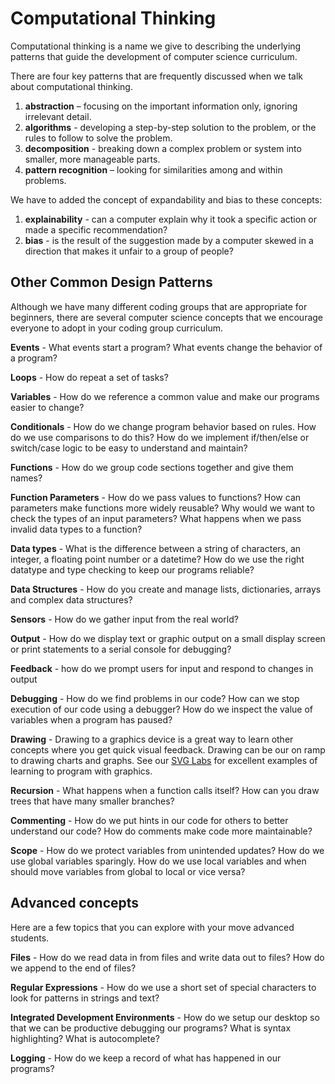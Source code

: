 # Computational Thinking

Computational thinking is a name we give to describing the underlying patterns that guide the development of computer science curriculum.

There are four key patterns that are frequently discussed when we talk about computational thinking.

1. **abstraction** – focusing on the important information only, ignoring irrelevant detail.
2. **algorithms** - developing a step-by-step solution to the problem, or the rules to follow to solve the problem.
3. **decomposition** - breaking down a complex problem or system into smaller, more manageable parts.
4. **pattern recognition** – looking for similarities among and within problems.

We have to added the concept of expandability and bias to these concepts:

1. **explainability** - can a computer explain why it took a specific action or made a specific recommendation?
2. **bias** - is the result of the suggestion made by a computer skewed in a direction that makes it unfair to a group of people?


## Other Common Design Patterns

Although we have many different coding groups that are appropriate for beginners, there are several computer science concepts that we encourage everyone to adopt in your coding group curriculum.

**Events** - What events start a program?  What events change the behavior of a program?

**Loops** - How do repeat a set of tasks?

**Variables** - How do we reference a common value and make our programs easier to change?

**Conditionals** - How do we change program behavior based on rules.  How do we use comparisons to do this?  How do we implement if/then/else or switch/case logic to be easy to understand and maintain?

**Functions** - How do we group code sections together and give them names?

**Function Parameters** - How do we pass values to functions? How can parameters make functions more widely reusable? Why would we want to check the types of an input parameters?  What happens when we pass invalid data types to a function?

**Data types** - What is the difference between a string of characters, an integer, a floating point number or a datetime?  How do we use the right datatype and type checking to keep our programs reliable?

**Data Structures** - How do you create and manage lists, dictionaries, arrays and complex data structures?

**Sensors** - How do we gather input from the real world?

**Output** - How do we display text or graphic output on a small display screen or print statements to a serial console for debugging?

**Feedback** - how do we prompt users for input and respond to changes in output

**Debugging** - How do we find problems in our code?  How can we stop execution of our code using a debugger?  How do we inspect the value of variables when a program has paused?

**Drawing** - Drawing to a graphics device is a great way to learn other concepts where you get quick visual feedback.  Drawing can be our on ramp to drawing charts and graphs.  See our [SVG Labs](http://www.coderdojotc.org/web-ux/svg/01-intro/) for excellent examples of learning to program with graphics.

**Recursion** - What happens when a function calls itself?  How can you draw trees that have many smaller branches?

**Commenting** - How do we put hints in our code for others to better understand our code?  How do comments make code more maintainable?

**Scope** - How do we protect variables from unintended updates?  How do we use global variables sparingly.  How do we use local variables and when should move variables from global to local or vice versa?

## Advanced concepts
Here are a few topics that you can explore with your move advanced students.

**Files** - How do we read data in from files and write data out to files?  How do we append to the end of files?

**Regular Expressions** - How do we use a short set of special characters to look for patterns in strings and text?

**Integrated Development Environments** - How do we setup our desktop so that we can be productive debugging our programs?  What is syntax highlighting?  What is autocomplete?

**Logging** - How do we keep a record of what has happened in our programs?
